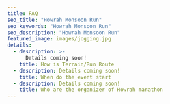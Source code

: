 ```yaml
---
title: FAQ
seo_title: "Howrah Monsoon Run"
seo_keywords: "Howrah Monsoon Run"
seo_description: "Howrah Monsoon Run"
featured_image: images/jogging.jpg
details:
  - description: >-
      Details coming soon!
    title: How is Terrain/Run Route
  - description: Details coming soon!
    title: When do the event start
  - description: Details coming soon!
    title: Who are the organizer of Howrah marathon
---
```


